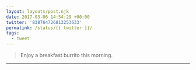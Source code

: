```yaml
---
layout: layouts/post.njk
date: 2017-03-06 14:54:29 +00:00
twitter: '838764726813253633'
permalink: /status/{{ twitter }}/
tags: 
  - tweet
---
```


> Enjoy a breakfast burrito this morning.

---
